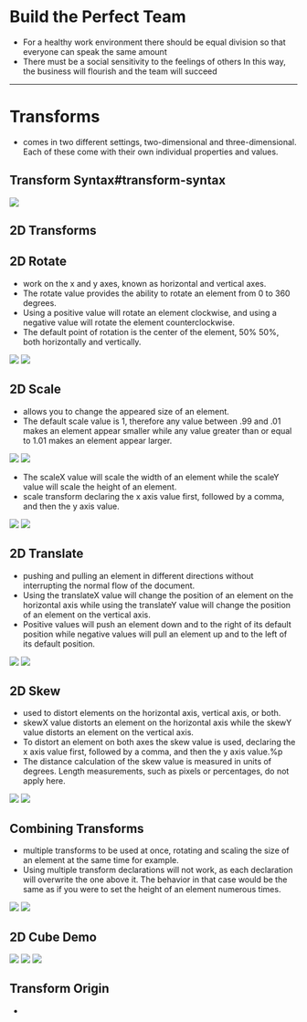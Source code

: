 #  Build the Perfect Team
* For a healthy work environment there should be equal division so that everyone can speak the same amount
* There must be a social sensitivity to the feelings of others
In this way, the business will flourish and the team will succeed
________________
# Transforms
*  comes in two different settings, two-dimensional and three-dimensional. Each of these come with their own individual properties and values.

## Transform Syntax#transform-syntax

<img src="img/f1.PNG">

## 2D Transforms
## 2D Rotate

* work on the x and y axes, known as horizontal and vertical axes.
* The rotate value provides the ability to rotate an element from 0 to 360 degrees. 
* Using a positive value will rotate an element clockwise, and using a negative value will rotate the element counterclockwise. 
* The default point of rotation is the center of the element, 50% 50%, both horizontally and vertically. 

<img src="img/f2.PNG">
<img src="img/f3.PNG">

## 2D Scale

*  allows you to change the appeared size of an element. 
* The default scale value is 1, therefore any value between .99 and .01 makes an element appear smaller while any value greater than or equal to 1.01 makes an element appear larger.

<img src="img/f4.PNG">
<img src="img/f5.PNG">

* The scaleX value will scale the width of an element while the scaleY value will scale the height of an element.
* scale transform declaring the x axis value first, followed by a comma, and then the y axis value.

<img src="img/f6.PNG">
<img src="img/f7.PNG">

## 2D Translate
* pushing and pulling an element in different directions without interrupting the normal flow of the document. 
* Using the translateX value will change the position of an element on the horizontal axis while using the translateY value will change the position of an element on the vertical axis.
* Positive values will push an element down and to the right of its default position while negative values will pull an element up and to the left of its default position.

<img src="img/f8.PNG">
<img src="img/f9.PNG">

## 2D Skew
* used to distort elements on the horizontal axis, vertical axis, or both.
* skewX value distorts an element on the horizontal axis while the skewY value distorts an element on the vertical axis. 
* To distort an element on both axes the skew value is used, declaring the x axis value first, followed by a comma, and then the y axis value.%p
* The distance calculation of the skew value is measured in units of degrees. Length measurements, such as pixels or percentages, do not apply here.

<img src="img/f10.PNG">
<img src="img/f11.PNG">

## Combining Transforms

* multiple transforms to be used at once, rotating and scaling the size of an element at the same time for example. 
* Using multiple transform declarations will not work, as each declaration will overwrite the one above it. The behavior in that case would be the same as if you were to set the height of an element numerous times.

<img src="img/f12.PNG">
<img src="img/f13.PNG">

## 2D Cube Demo
<img src="img/f14.PNG">
<img src="img/f15.PNG">
<img src="img/f16.PNG">

## Transform Origin
* 









